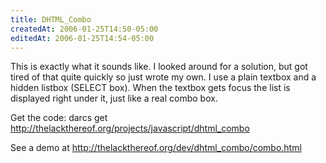 ```yaml
---
title: DHTML_Combo
createdAt: 2006-01-25T14:50-05:00
editedAt: 2006-01-25T14:54-05:00
---
```


This is exactly what it sounds like. I looked around for a solution,  but got tired of that quite quickly so just wrote my own. I use a plain textbox and a hidden listbox (SELECT box). When the textbox gets focus the list is displayed right under it, just like a real combo box.

Get the code: darcs get http://thelackthereof.org/projects/javascript/dhtml_combo

See a demo at http://thelackthereof.org/dev/dhtml_combo/combo.html

